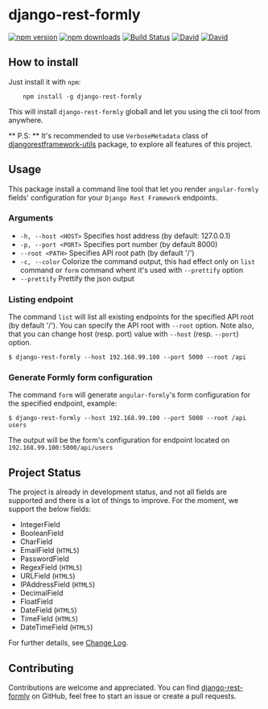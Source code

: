 # django-rest-formly

[![npm version](https://img.shields.io/npm/v/django-rest-formly.svg?style=flat-square)](https://www.npmjs.org/package/django-rest-formly)
[![npm downloads](https://img.shields.io/npm/dm/django-rest-formly.svg?style=flat-square)](http://npm-stat.com/charts.html?package=django-rest-formly&from=2016-01-01)
[![Build Status](https://travis-ci.org/benzid-wael/django-rest-formly.svg)](https://travis-ci.org/benzid-wael/django-rest-formly)
[![David](https://img.shields.io/david/benzid-wael/django-rest-formly.svg)](https://david-dm.org/benzid-wael/django-rest-formly)
[![David](https://img.shields.io/david/dev/benzid-wael/django-rest-formly.svg)](https://david-dm.org/benzid-wael/django-rest-formly)


## How to install

Just install it with `npm`:

        npm install -g django-rest-formly

This will install `django-rest-formly` globall and let you using the cli tool from anywhere.

** P.S: ** It's recommended to use ``VerboseMetadata`` class of 
[djangorestframework-utils](https://github.com/benzid-wael/django-rest-framework-utils) package, to explore all features
of this project.

## Usage

This package install a command line tool that let you render ``angular-formly`` fields' configuration for your
`Django Rest Framework` endpoints.

### Arguments

- ``-h, --host <HOST>``
  Specifies host address (by default: 127.0.0.1)
- ``-p, --port <PORT>``
  Specifies port number (by default 8000)
- ``--root <PATH>``
  Specifies API root path (by default '/')
- ``-c, --color``
  Colorize the command output, this had effect only on ``list`` command or ``form`` command whent it's used with
  ``--prettify`` option
- ``--prettify``
   Prettify the json output

### Listing endpoint

The command `list` will list all existing endpoints for the specified API root (by default '/'). You can specify the API
root with `--root` option. Note also, that you can change host (resp. port) value with `--host` (resp. `--port`) option.

```shell
$ django-rest-formly --host 192.168.99.100 --port 5000 --root /api
```

### Generate Formly form configuration

The command `form` will generate `angular-formly`'s form configuration for the specified endpoint, example:

```shell
$ django-rest-formly --host 192.168.99.100 --port 5000 --root /api users
```

The output will be the form's configuration for endpoint located on `192.168.99.100:5000/api/users`

## Project Status

The project is already in development status, and not all fields are supported and there is a lot of things to improve.
For the moment, we support the below fields:

- IntegerField
- BooleanField
- CharField
- EmailField (``HTML5``)
- PasswordField
- RegexField (``HTML5``)
- URLField (``HTML5``)
- IPAddressField (``HTML5``)
- DecimalField
- FloatField
- DateField (``HTML5``)
- TimeField (``HTML5``)
- DateTimeField (``HTML5``)

For further details, see [Change Log](CHANGELOG.md).


## Contributing

Contributions are welcome and appreciated. You can find [django-rest-formly](https://github.com/benzid-wael/django-rest-formly)
on GitHub, feel free to start an issue or create a pull requests.
